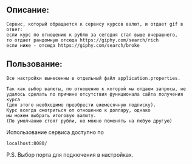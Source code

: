 Описание:
---
```
Cервис, который обращается к сервису курсов валют, и отдает gif в ответ:  
если курс по отношению к рублю за сегодня стал выше вчерашнего,  
то отдает рандомную отсюда https://giphy.com/search/rich  
если ниже - отсюда https://giphy.com/search/broke
```  

Пользование:
---  
```
Все настройки вынесенны в отдельный файл application.properties. 
```
```
Так как выбор валюты, по отношению к которой мы отдаем запросы, не 
удалось сделать по причине отсутствия функционала сайта получения курса 
(для этого необходимо преобрести ежемесячную подписку). 
Курс всегда смотриться оп отношению к доллару, однако 
мы можем выбрать итоговую валюту. 
(По умолчанию стоят рубли, но можно поменять на любую другую)
```

Использование сервиса доступно по
```
localhost:8080/
```  
P.S. Выбор порта для подкючения в настройках.
